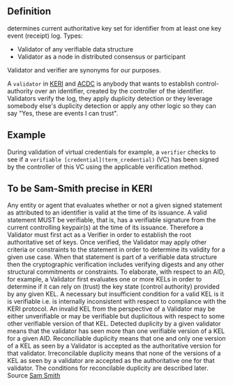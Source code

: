 ## Definition
determines current authoritative key set for identifier from at least one key event (receipt) log. Types:

- Validator of any verifiable data structure
- Validator as a node in distributed consensus or participant

Validator and verifier are synonyms for our purposes.

A `validator` in [KERI](term_key-event-receipt-infrastructure-(KERI)) and [ACDC](term_authentic-chained-data-container-(ACDC)) is anybody that wants to establish control-authority over an identifier, created by the controller of the identifier. Validators verify the log, they apply duplicity detection or they leverage somebody else's duplicity detection or apply any other logic so they can say "Yes, these are events I can trust".

## Example

During validation of virtual credentials for example, a `verifier` checks to see if a `verifiable [credential](term_credential)` (VC) has been signed by the controller of this VC using the applicable verification method.

## To be Sam-Smith precise in KERI
Any entity or agent that evaluates whether or not a given signed statement as attributed to an identifier is valid at the time of its issuance. A valid statement MUST be verifiable, that is, has a verifiable signature from the current controlling keypair(s) at the time of its issuance. Therefore a Validator must first act as a Verifier in order to establish the root authoritative set of keys. Once verified, the Validator may apply other criteria or constraints to the statement in order to determine its validity for a given use case. When that statement is part of a verifiable data structure then the cryptographic verification includes verifying digests and any other structural commitments or constraints. To elaborate, with respect to an AID, for example, a Validator first evaluates one or more KELs in order to determine if it can rely on (trust) the key state (control authority) provided by any given KEL. A necessary but insufficient condition for a valid KEL is it is verifiable i.e. is internally inconsistent with respect to compliance with the KERI protocol. An invalid KEL from the perspective of a Validator may be either unverifiable or may be verifiable but duplicitous with respect to some other verifiable version of that KEL. Detected duplicity by a given validator means that the validator has seen more than one verifiable version of a KEL for a given AID. Reconciliable duplicity means that one and only one version of a KEL as seen by a Validator is accepted as the authoritative version for that validator. Irreconcilable duplicity means that none of the versions of a KEL as seen by a validator are accepted as the authoritative one for that validator. The conditions for reconcilable duplicity are described later.\
Source [Sam Smith](https://github.com/WebOfTrust/ietf-keri/blob/main/draft-ssmith-keri.md#basic-terminology)